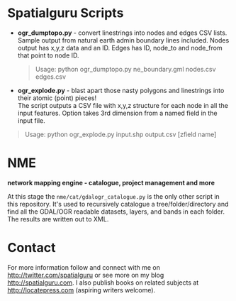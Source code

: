 Spatialguru Scripts
======================

* **ogr_dumptopo.py** - convert linestrings into nodes and edges CSV lists.  Sample output from natural earth 
   admin boundary lines included.  Nodes output has x,y,z data and an ID.  Edges has ID, node_to and node_from that
   point to node ID.

   > Usage: python ogr_dumptopo.py ne_boundary.gml nodes.csv edges.csv

* **ogr_explode.py** - blast apart those nasty polygons and linestrings into their atomic (point) pieces!  
   The script outputs a CSV file with x,y,z structure for each node in all the input features.
   Option takes 3rd dimension from a named field in the input file.

 > Usage: python ogr_explode.py input.shp output.csv [zfield name]

NME
===

**network mapping engine - catalogue, project management and more**

At this stage the `nme/cat/gdalogr_catalogue.py` is the only other script in this repository.
It's used to recursively catalogue a tree/folder/directory and find all the GDAL/OGR
readable datasets, layers, and bands in each folder.  The results are written out
to XML.

Contact
========
For more information follow and connect with me on http://twitter.com/spatialguru or 
see more on my blog http://spatialguru.com.  I also publish books on related subjects
at http://locatepress.com (aspiring writers welcome).
